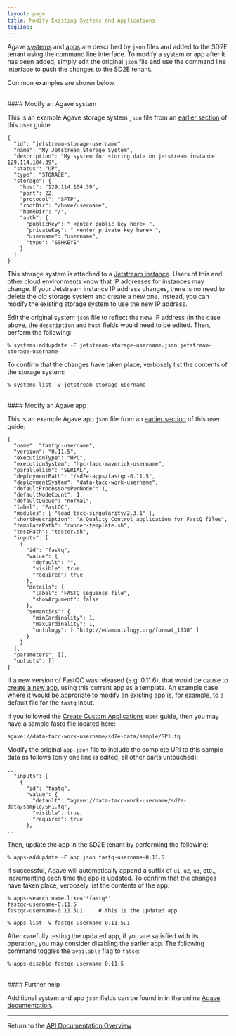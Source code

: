 ```yaml
---
layout: page
title: Modify Existing Systems and Applications
tagline:
---
```


Agave [systems](02.create_systems.md) and [apps](03.create_app.md) are described by
`json` files and added to the SD2E tenant using the command line interface. To
modify a system or app after it has been added, simply edit the original `json`
file and use the command line interface to push the changes to the SD2E tenant.

Common examples are shown below.


<br>
#### Modify an Agave system

This is an example Agave storage system `json` file from an
[earlier section](create_systems.md) of this user guide:
```
{
  "id": "jetstream-storage-username",
  "name": "My Jetstream Storage System",
  "description": "My system for storing data on jetstream instance 129.114.104.39",
  "status": "UP",
  "type": "STORAGE",
  "storage": {
    "host": "129.114.104.39",
    "port": 22,
    "protocol": "SFTP",
    "rootDir": "/home/username",
    "homeDir": "/",
    "auth": {
      "publicKey": " <enter public key here> ",
      "privateKey": " <enter private key here> ",
      "username": "username",
      "type": "SSHKEYS"
    }
  }
}
```

This storage system is attached to a [Jetstream instance](https://jetstream-cloud.org/).
Users of this and other cloud environments know that IP addresses for instances may
change. If your Jetstream instance IP address changes, there is no need to delete the old
storage system and create a new one. Instead, you can modify the existing storage system
to use the new IP address.

Edit the original system `json` file to reflect the new IP address (in the case above,
the `description` and `host` fields would need to be edited. Then, perform the
following:
```
% systems-addupdate -F jetstream-storage-username.json jetstream-storage-username
```

To confirm that the changes have taken place, verbosely list the contents of the
storage system:
```
% systems-list -v jetstream-storage-username
```

<br>
#### Modify an Agave app

This is an example Agave app `json` file from an
[earlier section](create_app_04.md) of this user guide:
```
{
  "name": "fastqc-username",
  "version": "0.11.5",
  "executionType": "HPC",
  "executionSystem": "hpc-tacc-maverick-username",
  "parallelism": "SERIAL",
  "deploymentPath": "/sd2e-apps/fastqc-0.11.5",
  "deploymentSystem": "data-tacc-work-username",
  "defaultProcessorsPerNode": 1,
  "defaultNodeCount": 1,
  "defaultQueue": "normal",
  "label": "FastQC",
  "modules": [ "load tacc-singularity/2.3.1" ],
  "shortDescription": "A Quality Control application for FastQ files",
  "templatePath": "runner-template.sh",
  "testPath": "tester.sh",
  "inputs": [
    {
      "id": "fastq",
      "value": {
        "default": "",
        "visible": true,
        "required": true
      },
      "details": {
        "label": "FASTQ sequence file",
        "showArgument": false
      },
      "semantics": {
        "minCardinality": 1,
        "maxCardinality": 1,
        "ontology": [ "http://edamontology.org/format_1930" ]
      }
    }
  ],
  "parameters": [],
  "outputs": []
}
```

If a new version of FastQC was released (e.g. 0.11.6), that would be cause to
[create a new app](create_app.md), using this current app as a template. An
example case where it would be approriate to modify an existing app is,
for example, to a default file for the `fastq` input.

If you followed the [Create Custom Applications](create_app.md) user guide,
then you may have a sample fastq file located here:

`agave://data-tacc-work-username/sd2e-data/sample/SP1.fq`

Modify the original `app.json` file to include the complete URI to this sample
data as follows (only one line is edited, all other parts untouched):
```
...
  "inputs": [
    {
      "id": "fastq",
      "value": {
        "default": "agave://data-tacc-work-username/sd2e-data/sample/SP1.fq",
        "visible": true,
        "required": true
      },
...
```

Then, update the app in the SD2E tenant by performing the following:
```
% apps-addupdate -F app.json fastq-username-0.11.5
```

If successful, Agave will automatically append a suffix of `u1`, `u2`, `u3`, etc.,
incrementing each time the app is updated. To confirm that the changes have taken
place, verbosely list the contents of the app:
```
% apps-search name.like='*fastq*'
fastqc-username-0.11.5
fastqc-username-0.11.5u1     # this is the updated app

% apps-list -v fastqc-username-0.11.5u1
```

After carefully testing the updated app, if you are satisfied with its operation,
you may consider disabling the earlier app. The following command toggles the
`available` flag to `false`:
```
% apps-disable fastqc-username-0.11.5
```


<br>
#### Further help

Additional system and app `json` fields can be found in in the online
[Agave documentation](http://developer.tacc.cloud/).



---
Return to the [API Documentation Overview](../index.md)

